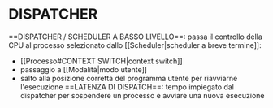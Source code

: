 # DISPATCHER
==DISPATCHER / SCHEDULER A BASSO LIVELLO==: passa il controllo della CPU al processo selezionato dallo [[Scheduler|scheduler a breve termine]]:
- [[Processo#CONTEXT SWITCH|context switch]]
- passaggio a [[Modalità|modo utente]]
- salto alla posizione corretta del programma utente per riavviarne l'esecuzione
==LATENZA DI DISPATCH==: tempo impiegato dal dispatcher per sospendere un processo e avviare una nuova esecuzione